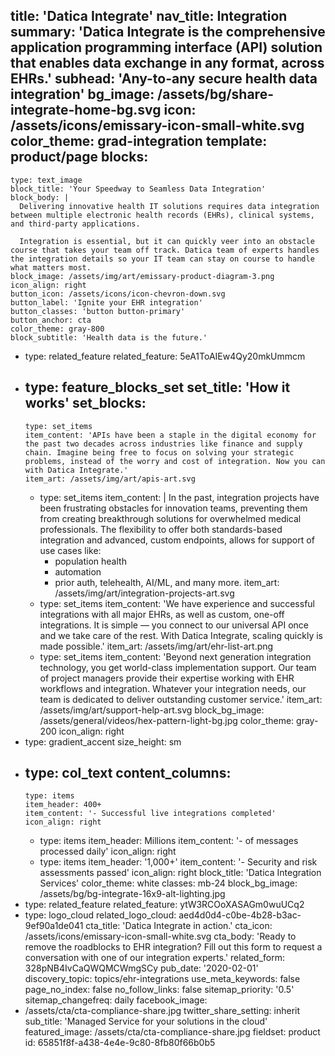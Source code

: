 title: 'Datica Integrate'
nav_title: Integration
summary: 'Datica Integrate is the comprehensive application programming interface (API) solution that enables data exchange in any format, across EHRs.'
subhead: 'Any-to-any secure health data integration'
bg_image: /assets/bg/share-integrate-home-bg.svg
icon: /assets/icons/emissary-icon-small-white.svg
color_theme: grad-integration
template: product/page
blocks:
  -
    type: text_image
    block_title: 'Your Speedway to Seamless Data Integration'
    block_body: |
      Delivering innovative health IT solutions requires data integration between multiple electronic health records (EHRs), clinical systems, and third-party applications.
      
      Integration is essential, but it can quickly veer into an obstacle course that takes your team off track. Datica team of experts handles the integration details so your IT team can stay on course to handle what matters most.
    block_image: /assets/img/art/emissary-product-diagram-3.png
    icon_align: right
    button_icon: /assets/icons/icon-chevron-down.svg
    button_label: 'Ignite your EHR integration'
    button_classes: 'button button-primary'
    button_anchor: cta
    color_theme: gray-800
    block_subtitle: 'Health data is the future.'
  -
    type: related_feature
    related_feature: 5eA1ToAIEw4Qy20mkUmmcm
  -
    type: feature_blocks_set
    set_title: 'How it works'
    set_blocks:
      -
        type: set_items
        item_content: 'APIs have been a staple in the digital economy for the past two decades across industries like finance and supply chain. Imagine being free to focus on solving your strategic problems, instead of the worry and cost of integration. Now you can with Datica Integrate.'
        item_art: /assets/img/art/apis-art.svg
      -
        type: set_items
        item_content: |
          In the past, integration projects have been frustrating obstacles for innovation teams, preventing them from creating breakthrough solutions for overwhelmed medical professionals. The flexibility to offer both standards-based integration and advanced, custom endpoints, allows for support of use cases like:
          - population health
          - automation
          - prior auth, telehealth, AI/ML, and many more.
        item_art: /assets/img/art/integration-projects-art.svg
      -
        type: set_items
        item_content: 'We have experience and successful integrations with all major EHRs, as well as custom, one-off integrations. It is simple — you connect to our universal API once and we take care of the rest. With Datica Integrate, scaling quickly is made possible.'
        item_art: /assets/img/art/ehr-list-art.png
      -
        type: set_items
        item_content: 'Beyond next generation integration technology, you get world-class implementation support. Our team of project managers provide their expertise working with EHR workflows and integration. Whatever your integration needs, our team is dedicated to deliver outstanding customer service.'
        item_art: /assets/img/art/support-help-art.svg
    block_bg_image: /assets/general/videos/hex-pattern-light-bg.jpg
    color_theme: gray-200
    icon_align: right
  -
    type: gradient_accent
    size_height: sm
  -
    type: col_text
    content_columns:
      -
        type: items
        item_header: 400+
        item_content: '- Successful live integrations completed'
        icon_align: right
      -
        type: items
        item_header: Millions
        item_content: '- of messages processed daily'
        icon_align: right
      -
        type: items
        item_header: '1,000+'
        item_content: '- Security and risk assessments passed'
        icon_align: right
    block_title: 'Datica Integration Services'
    color_theme: white
    classes: mb-24
    block_bg_image: /assets/bg/bg-integrate-16x9-alt-lighting.jpg
  -
    type: related_feature
    related_feature: ytW3RCOoXASAGm0wuUCq2
  -
    type: logo_cloud
    related_logo_cloud: aed4d0d4-c0be-4b28-b3ac-9ef90a1de041
cta_title: 'Datica Integrate in action.'
cta_icon: /assets/icons/emissary-icon-small-white.svg
cta_body: 'Ready to remove the roadblocks to EHR integration? Fill out this form to request a conversation with one of our integration experts.'
related_form: 328pNB4IvCaQWQMCWmgSCy
pub_date: '2020-02-01'
discovery_topic: topics/ehr-integrations
use_meta_keywords: false
page_no_index: false
no_follow_links: false
sitemap_priority: '0.5'
sitemap_changefreq: daily
facebook_image:
  - /assets/cta/cta-compliance-share.jpg
twitter_share_setting: inherit
sub_title: 'Managed Service for your solutions in the cloud'
featured_image: /assets/cta/cta-compliance-share.jpg
fieldset: product
id: 65851f8f-a438-4e4e-9c80-8fb80f66b0b5
